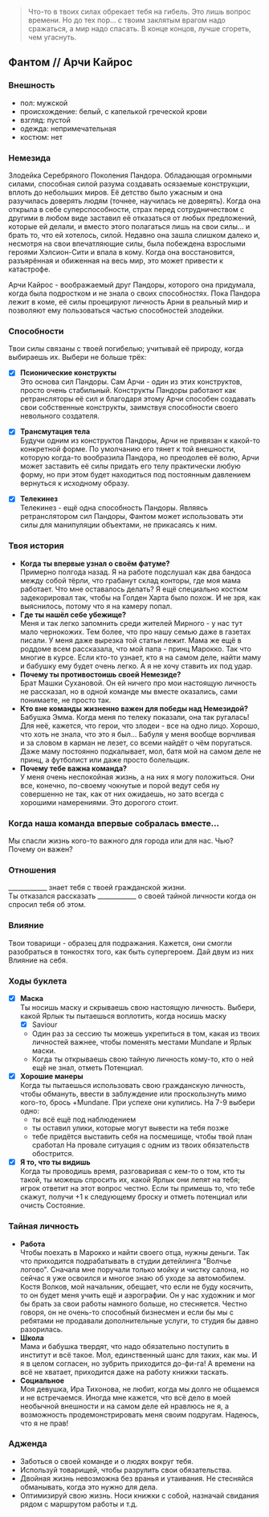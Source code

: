 > Что-то в твоих силах обрекает тебя на гибель. Это лишь вопрос времени. Но до тех пор...
> с твоим заклятым врагом надо сражаться, а мир надо спасать.
> В конце концов, лучше сгореть, чем угаснуть.

## Фантом // Арчи Кайрос

### Внешность
- пол: мужской
- происхождение: белый, с капелькой греческой крови
- взгляд: пустой
- одежда: непримечательная
- костюм: нет

### Немезида  
Злодейка Серебряного Поколения Пандора. Обладающая огромными силами, способная силой разума создавать осязаемые конструкции, вплоть до небольших миров. Её детство было ужасным и она разучилась доверять людям (точнее, научилась не доверять). Когда она открыла в себе суперспособности, страх перед сотрудничеством с другими в любом виде заставил её отказаться от любых предложений, которые ей делали, и вместо этого полагаться лишь на свои силы... и брать то, что ей хотелось, силой. Недавно она зашла слишком далеко и, несмотря на свои впечатляющие силы, была побеждена взрослыми героями Хэлсион-Сити и впала в кому. Когда она восстановится, разъярённая и обиженная на весь мир, это может привести к катастрофе.  

Арчи Кайрос - воображаемый друг Пандоры, которого она придумала, когда была подростком и не знала о своих способностях. Пока Пандора лежит в коме, её силы проецируют личность Арни в реальный мир и позволяют ему пользоваться частью способностей злодейки.

### Способности  
Твои силы связаны с твоей погибелью; учитывай её природу, когда выбираешь их. Выбери не больше трёх:
- [x] **Псионические конструкты**  
  Это основа сил Пандоры. Сам Арчи - один из этих конструктов, просто очень стабильный. Конструкты Пандоры работают как ретрансляторы её сил и благодаря этому Арчи способен создавать свои собственные конструкты,
  заимствуя способности своего невольного создателя.
- [x] **Трансмутация тела**  
  Будучи одним из конструктов Пандоры, Арчи не привязан к какой-то конкретной форме. По умолчанию его тянет к той внешности, которую когда-то вообразила Пандора, но преодолев её волю, Арчи может заставить её силы
  придать его телу практически любую форму, но при этом будет находиться под постоянным давлением вернуться к исходному образу.
- [x] **Телекинез**  
  Телекинез - ещё одна способность Пандоры. Являясь ретранслятором сил Пандоры, Фантом может использовать эти силы для манипуляции объектами, не прикасаясь к ним.



### Твоя история
- **Когда ты впервые узнал о своём фатуме?**  
Примерно полгода назад. Я на работе подслушал как два бандоса между собой тёрли, что грабанут склад конторы, где моя мама работает. Что мне оставалось делать? Я ещё специально костюм задекорировал так, чтобы на Голден Харта было похож. И не зря, как выяснилось, потому что я на камеру попал.
- **Где ты нашёл себе убежище?**  
Меня и так легко запомнить среди жителей Мирного - у нас тут мало чернокожих. Тем более, что про нашу семью даже в газетах писали. У меня даже вырезка той статьи лежит. Мама же ещё в роддоме всем рассказала, что мой папа - принц Марокко. Так что многие в курсе. Если кто-то узнает, кто я на самом деле, найти маму и бабушку ему будет очень легко. А я не хочу ставить их под удар.
- **Почему ты противостоишь своей Немезиде?**  
Брат Машки Сухановой. Он ей ничего про мои настоящую личность не рассказал, но в одной команде мы вместе оказались, сами понимаете, не просто так.
- **Кто вне команды жизненно важен для победы над Немезидой?**  
Бабушка Эмма. Когда меня по телеку показали, она так ругалась! Для неё, кажется, что герои, что злодеи - все на одно лицо. Хорошо, что хоть не знала, что это я был... Бабуля у меня вообще ворчливая и за словом в карман не лезет, со всеми найдёт о чём поругаться. Даже маму постоянно подкалывает, мол, батя мой на самом деле не принц, а футболист или даже просто болельщик.
- **Почему тебе важна команда?**  
У меня очень неспокойная жизнь, а на них я могу положиться. Они все, конечно, по-своему чокнутые и порой ведут себя ну совершенно не так, как от них ожидаешь, но зато всегда с хорошими намерениями. Это дорогого стоит.

### Когда наша команда впервые собралась вместе...
Мы спасли жизнь кого-то важного для города или для нас. Чью? Почему он важен?

### Отношения
____________ знает тебя с твоей гражданской жизни.  
Ты отказался рассказать ____________ о своей тайной личности когда он спросил тебя об этом.

### Влияние
Твои товарищи - образец для подражания. Кажется, они смогли разобраться в тонкостях того, как быть супергероем. Дай двум из них Влияние на себя.

### Ходы буклета
- [x] **Маска**  
Ты носишь маску и скрываешь свою настоящую личность. Выбери, какой Ярлык ты пытаешься воплотить, когда носишь маску
  - [x] Saviour  
  - Один раз за сессию ты можешь укрепиться в том, какая из твоих личностей важнее, чтобы поменять местами Mundane и Ярлык маски.
  - Когда ты открываешь свою тайную личность кому-то, кто о ней ещё не знал, отметь Потенциал.
- [x] **Хорошие манеры**  
Когда ты пытаешься использовать свою гражданскую личность, чтобы обмануть, ввести в заблуждение или проскользнуть мимо кого-то, брось +Mundane. При успехе они купились. На 7-9 выбери одно:
  - ты всё ещё под наблюдением
  - ты оставил улики, которые могут вывести на тебя позже
  - тебе придётся выставить себя на посмешище, чтобы твой план сработал
На провале ситуация с одним из твоих обязательств обострится.
- [x] **Я то, что ты видишь**  
Когда ты проводишь время, разговаривая с кем-то о том, кто ты такой, ты можешь спросить их, какой Ярлык они лепят на тебя; игрок ответит на этот вопрос честно. Если ты примешь то, что тебе скажут, получи +1 к следующему броску и отметь потенциал или очисть Состояние.

### Тайная личность
- **Работа**  
Чтобы поехать в Марокко и найти своего отца, нужны деньги. Так что приходится подрабатывать в студии детейлинга "Волчье логово". Сначала мне поручали только мойку и чистку салона, но сейчас я уже освоился и многое знаю об уходе за автомобилем. Костя Волков, мой начальник, обещает, что если не буду косячить, то он будет меня учить ещё и аэрографии. Он у нас художник и мог бы брать за свои работы намного больше, но стесняется. Честно говоря, он не очень-то способный бизнесмен и если бы мы с ребятами не продавали дополнительные услуги, то студия бы давно разорилась.
- **Школа**  
Мама и бабушка твердят, что надо обязательно поступить в институт и всё такое. Мол, единственный шанс для таких, как мы. И я в целом согласен, но зубрить приходится до-фи-га! А времени на всё не хватает, приходится даже на работу книжки таскать.
- **Социальное**  
Моя девушка, Ира Тихонова, не любит, когда мы долго не общаемся и не встречаемся. Иногда мне кажется, что всё дело в моей необычной внешности и на самом деле ей нравлюсь не я, а возможность продемонстрировать меня своим подругам. Надеюсь, что я не прав!  

### Адженда
- Заботься о своей команде и о людях вокруг тебя.
- Используй товарищей, чтобы разрулить свои обязательства.
- Двойная жизнь невозможна без вранья и утаивания. Не стесняйся обманывать, когда это нужно для дела.
- Оптимизируй свою жизнь. Носи книжки с собой, назначай свидания рядом с маршрутом работы и т.д.


